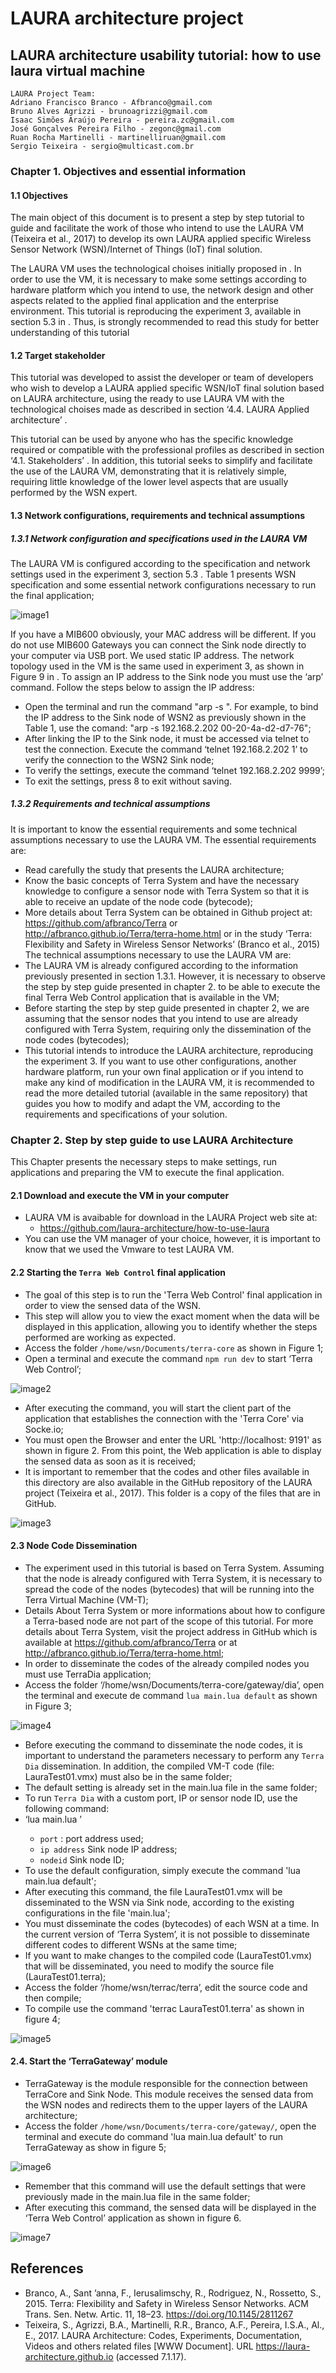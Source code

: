 # LAURA architecture project

## LAURA architecture usability tutorial: how to use laura virtual machine

```
LAURA Project Team:
Adriano Francisco Branco - Afbranco@gmail.com
Bruno Alves Agrizzi - brunoagrizzi@gmail.com 
Isaac Simões Araújo Pereira - pereira.zc@gmail.com 
José Gonçalves Pereira Filho - zegonc@gmail.com
Ruan Rocha Martinelli - martinelliruan@gmail.com
Sergio Teixeira - sergio@multicast.com.br

```

### Chapter 1. Objectives and essential information 

#### 1.1 Objectives

The main object of this document is to present a step by step tutorial to guide and facilitate the work of those who intend to use the LAURA VM (Teixeira et al., 2017) to develop its own LAURA applied specific Wireless Sensor Network (WSN)/Internet of Things (IoT) final solution. 

The LAURA VM uses the technological choises initially proposed in <Paper awaiting approval>. In order to use the VM, it is necessary to make some settings according to hardware platform which you intend to use, the network design and other aspects related to the applied final application and the enterprise environment. This tutorial is reproducing the experiment 3, available in section 5.3 in <Paper awaiting approval>. Thus, is strongly recommended to read this study for better understanding of this tutorial
  
#### 1.2 Target stakeholder

This tutorial was developed to assist the developer or team of developers who wish to develop a LAURA applied specific WSN/IoT final solution based on LAURA architecture, using the ready to use LAURA VM with the technological choises made as described in section ‘4.4. LAURA Applied architecture’ <Paper awaiting approval>. 
  
This tutorial can be used by anyone who has the specific knowledge required or compatible with the professional profiles as described in section ‘4.1. Stakeholders’ <Paper awaiting approval>. In addition, this tutorial seeks to simplify and facilitate the use of the LAURA VM, demonstrating that it is relatively simple, requiring little knowledge of the lower level aspects that are usually performed by the WSN expert.
  
 #### 1.3 Network configurations, requirements and technical assumptions
 
 ##### 1.3.1 Network configuration and specifications used in the LAURA VM
 
 The LAURA VM is configured according to the specification and network settings used in the experiment 3, section 5.3 <Paper awaiting approval>. Table 1 presents WSN specification and some essential network configurations necessary to run the final application;
  
  ![image1](./assets/1.jpg)
  
  If you have a MIB600 obviously, your MAC address will be different. If you do not use MIB600 Gateways you can connect the Sink node directly to your computer via USB port. We used static IP address. The network topology used in the VM is the same used in experiment 3, as shown in Figure 9 in <Paper awaiting approval>.
To assign an IP address to the Sink node you must use the ‘arp’ command. Follow the steps below to assign the IP address:
- Open the terminal and run the command "arp -s <ip> <MAC>". For example, to bind the IP address to the Sink node of WSN2 as previously shown in the Table 1, use the comand: "arp -s 192.168.2.202 00-20-4a-d2-d7-76";
- After linking the IP to the Sink node, it must be accessed via telnet to test the connection. Execute the command ‘telnet 192.168.2.202 1’ to verify the connection to the WSN2 Sink node;
- To verify the settings, execute the command ‘telnet 192.168.2.202 9999’;
- To exit the settings, press 8 to exit without saving.
  
##### 1.3.2 Requirements and technical assumptions

It is important to know the essential requirements and some technical assumptions necessary to use the LAURA VM. The essential requirements are:
- Read carefully the study <Paper awaiting approval> that presents the LAURA architecture;
- Know the basic concepts of Terra System and have the necessary knowledge to configure a sensor node with Terra System so that it is able to receive an update of the node code (bytecode);
- More details about Terra System can be obtained in Github project at: https://github.com/afbranco/Terra or http://afbranco.github.io/Terra/terra-home.html or in the study ‘Terra: Flexibility and Safety in Wireless Sensor Networks’ (Branco et al., 2015)
The technical assumptions necessary to use the LAURA VM are:
- The LAURA VM is already configured according to the information previously presented in section 1.3.1. However, it is necessary to observe the step by step guide presented in chapter 2. to be able to execute the final Terra Web Control application that is available in the VM;
- Before starting the step by step guide presented in chapter 2, we are assuming that the sensor nodes that you intend to use are already configured with Terra System, requiring only the dissemination of the node codes (bytecodes);
- This tutorial intends to introduce the LAURA architecture, reproducing the experiment 3. If you want to use other configurations, another hardware platform, run your own final application or if you intend to make any kind of modification in the LAURA VM, it is recommended to read the more detailed tutorial (available in the same repository) that guides you how to modify and adapt the VM, according to the requirements and specifications of your solution.
  
### Chapter 2. Step by step guide to use LAURA Architecture

This Chapter presents the necessary steps to make settings, run applications and preparing the VM to execute the final application.

#### 2.1 Download and execute the VM in your computer	

- LAURA VM is avaibable for download in the LAURA Project web site at:
  - https://github.com/laura-architecture/how-to-use-laura
- You can use the VM manager of your choice, however, it is important to know that we used the Vmware to test LAURA VM.

#### 2.2 Starting the `Terra Web Control` final application

- The goal of this step is to run the 'Terra Web Control' final application in order to view the sensed data of the WSN.
- This step will allow you to view the exact moment when the data will be displayed in this application, allowing you to identify whether the steps performed are working as expected.
- Access the folder `/home/wsn/Documents/terra-core` as shown in Figure 1;
- Open a terminal and execute the command `npm run dev` to start ‘Terra Web Control’;

![image2](./assets/2.png)

- After executing the command, you will start the client part of the application that establishes the connection with the 'Terra Core' via Socke.io;
- You must open the Browser and enter the URL 'http://localhost: 9191' as shown in figure 2. From this point, the Web application is able to display the sensed data as soon as it is received;
- It is important to remember that the codes and other files available in this directory are also available in the GitHub repository of the LAURA project (Teixeira et al., 2017). This folder is a copy of the files that are in GitHub.

![image3](./assets/3.png)

#### 2.3 Node Code Dissemination
- The experiment used in this tutorial is based on Terra System. Assuming that the node is already configured with Terra System, it is necessary to spread the code of the nodes (bytecodes) that will be running into the Terra Virtual Machine (VM-T);
- Details About Terra System or more informations about how to configure a Terra-based node are not part of the scope of this tutorial. For more details about Terra System, visit the project address in GitHub which is available at https://github.com/afbranco/Terra or at http://afbranco.github.io/Terra/terra-home.html;
- In order to disseminate the codes of the already compiled nodes you must use TerraDia application;
- Access the folder ‘/home/wsn/Documents/terra-core/gateway/dia’, open the terminal and execute de command `lua main.lua default` as shown in Figure 3;

![image4](./assets/4.png)

- Before executing the command to disseminate the node codes, it is important to understand the parameters necessary to perform any `Terra Dia` dissemination. In addition, the compiled VM-T code (file: LauraTest01.vmx) must also be in the same folder;
- The default setting is already set in the main.lua file in the same folder;
- To run `Terra Dia` with a custom port, IP or sensor node ID, use the following command:
- ‘lua main.lua <port> <ip address> <nodeId>’
  - `port` : port address used;
  - `ip address`  Sink node IP address;
   - `nodeid` Sink node ID;
- To use the default configuration, simply execute the command 'lua main.lua default';
- After executing this command, the file LauraTest01.vmx will be disseminated to the WSN via Sink node, according to the existing configurations in the file 'main.lua';
- You must disseminate the codes (bytecodes) of each WSN at a time. In the current version of ‘Terra System’, it is not possible to disseminate different codes to different WSNs at the same time;
- If you want to make changes to the compiled code (LauraTest01.vmx) that will be disseminated, you need to modify the source file (LauraTest01.terra);
- Access the folder ‘/home/wsn/terrac/terra’, edit the source code and then compile;
- To compile use the command 'terrac LauraTest01.terra' as shown in figure 4;


![image5](./assets/5.png)

#### 2.4. Start the ‘TerraGateway’ module

- TerraGateway is the module responsible for the connection between TerraCore and Sink Node. This module receives the sensed data from the WSN nodes and redirects them to the upper layers of the LAURA architecture;
- Access the folder `/home/wsn/Documents/terra-core/gateway/`, open the terminal and execute do command 'lua main.lua default' to run TerraGateway as show in figure 5; 
    
![image6](./assets/6.png)

- Remember that this command will use the default settings that were previously made in the main.lua file in the same folder;
- After executing this command, the sensed data will be displayed in the ‘Terra Web Control’ application as shown in figure 6.

![image7](./assets/7.gif)    
    
    
## References

- Branco, A., Sant ’anna, F., Ierusalimschy, R., Rodriguez, N., Rossetto, S., 2015. Terra: Flexibility and Safety in Wireless Sensor Networks. ACM Trans. Sen. Netw. Artic. 11, 18–23. https://doi.org/10.1145/2811267
- Teixeira, S., Agrizzi, B.A., Martinelli, R.R., Branco, A.F., Pereira, I.S.A., Al., E., 2017. LAURA Architecture: Codes, Experiments, Documentation, Videos and others related files [WWW Document]. URL https://laura-architecture.github.io (accessed 7.1.17).
 
    
    
